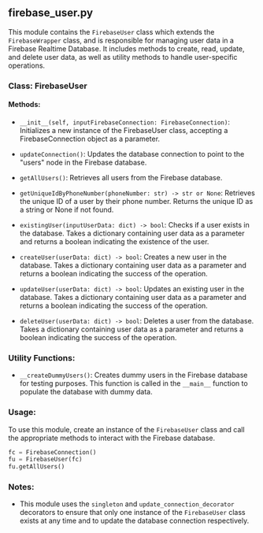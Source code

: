 ## firebase_user.py

This module contains the `FirebaseUser` class which extends the `FirebaseWrapper` class, and is responsible for managing user data in a Firebase Realtime Database. It includes methods to create, read, update, and delete user data, as well as utility methods to handle user-specific operations.

### Class: FirebaseUser

#### Methods:

- `__init__(self, inputFirebaseConnection: FirebaseConnection)`: Initializes a new instance of the FirebaseUser class, accepting a FirebaseConnection object as a parameter.

- `updateConnection()`: Updates the database connection to point to the "users" node in the Firebase database.

- `getAllUsers()`: Retrieves all users from the Firebase database.

- `getUniqueIdByPhoneNumber(phoneNumber: str) -> str or None`: Retrieves the unique ID of a user by their phone number. Returns the unique ID as a string or None if not found.

- `existingUser(inputUserData: dict) -> bool`: Checks if a user exists in the database. Takes a dictionary containing user data as a parameter and returns a boolean indicating the existence of the user.

- `createUser(userData: dict) -> bool`: Creates a new user in the database. Takes a dictionary containing user data as a parameter and returns a boolean indicating the success of the operation.

- `updateUser(userData: dict) -> bool`: Updates an existing user in the database. Takes a dictionary containing user data as a parameter and returns a boolean indicating the success of the operation.

- `deleteUser(userData: dict) -> bool`: Deletes a user from the database. Takes a dictionary containing user data as a parameter and returns a boolean indicating the success of the operation.

### Utility Functions:

- `__createDummyUsers()`: Creates dummy users in the Firebase database for testing purposes. This function is called in the `__main__` function to populate the database with dummy data.

### Usage:

To use this module, create an instance of the `FirebaseUser` class and call the appropriate methods to interact with the Firebase database.

```python
fc = FirebaseConnection()
fu = FirebaseUser(fc)
fu.getAllUsers()
```

### Notes:
- This module uses the `singleton` and `update_connection_decorator` decorators to ensure that only one instance of the `FirebaseUser` class exists at any time and to update the database connection respectively.
